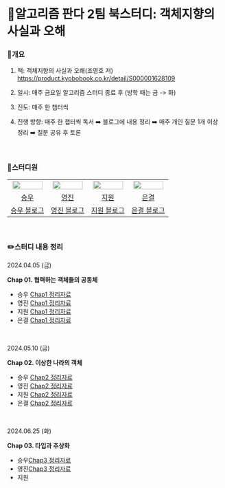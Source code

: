 # 🐼알고리즘 판다 2팀 북스터디: 객체지향의 사실과 오해

### 📖개요

1. 책: 객체지향의 사실과 오해(조영호 저) <br>
<https://product.kyobobook.co.kr/detail/S000001628109>

2. 일시: 매주 금요일 알고리즘 스터디 종료 후 (방학 때는 금 -> 화)
3. 진도: 매주 한 챕터씩
4. 진행 방향: 매주 한 챕터씩 독서 ➡️ 블로그에 내용 정리 ➡️ 매주 개인 질문 1개 이상 정리 ➡️ 질문 공유 후 토론

<br>


### 🤸스터디원

<table align="center">
<tr align="center">
<td><img src="https://avatars.githubusercontent.com/u/92345780?v=4" style="width:95%;"></td>
<td><img src="https://avatars.githubusercontent.com/u/156926628?v=4" style="width:95%;"></td>
<td><img src="https://avatars.githubusercontent.com/u/129071350?v=4" style="width:95%; "></td>
<td><img src="https://avatars.githubusercontent.com/u/156886769?v=4" style="width:95%; "></td>
</tr>


<tr align="center">
<td><a href="https://github.com/baikseungwoo">승우</td>
<td><a href="https://github.com/J0725">영진</td>
<td><a href="https://github.com/orieasy1">지원</td>
<td><a href="https://github.com/s21versurfer">은결</td>
</tr>


<tr align="center">
<td><a href="https://velog.io/@swbaik01/posts">승우 블로그</td>
<td><a href="https://velog.io/@younjin_02/posts">영진 블로그</td>
<td><a href="https://easy1nhard2.tistory.com/">지원 블로그</td>
<td><a href="https://sillaboratory.tistory.com/">은결 블로그</td>
</tr>
</table>
  
<br>

### ✏️스터디 내용 정리

2024.04.05 (금)

**Chap 01. 협력하는 객체들의 공동체**

* 승우 <a href="https://velog.io/@swbaik01/객체지향의-사실과-오해-1장-협력하는-객체들의-공동체">Chap1 정리자료</a>
* 영진 <a href="https://velog.io/@younjin_02/%EA%B0%9D%EC%B2%B4%EC%A7%80%ED%96%A5%EC%9D%98-%EC%82%AC%EC%8B%A4%EA%B3%BC-%EC%98%A4%ED%95%B4-01.-%ED%98%91%EB%A0%A5%ED%95%98%EB%8A%94-%EA%B0%9D%EC%B2%B4%EB%93%A4%EC%9D%98-%EA%B3%B5%EB%8F%99%EC%B2%B4">Chap1 정리자료</a>
* 지원 [Chap1 정리자료](https://easy1nhard2.tistory.com/3)
* 은결 <a href="https://sillaboratory.tistory.com/2">Chap1 정리자료</a>
<br>

2024.05.10 (금)

**Chap 02. 이상한 나라의 객체**

* 승우 <a href="https://velog.io/@swbaik01/객체지향의-사실과-오해-2장">Chap2 정리자료<a/>
* 영진 <a href="https://velog.io/@younjin_02/%EA%B0%9D%EC%B2%B4%EC%A7%80%ED%96%A5%EC%9D%98-%EC%82%AC%EC%8B%A4%EA%B3%BC-%EC%98%A4%ED%95%B4-02.-%EC%9D%B4%EC%83%81%ED%95%9C-%EB%82%98%EB%9D%BC%EC%9D%98-%EA%B0%9D%EC%B2%B4">Chap2 정리자료</a>
* 지원 [Chap2 정리자료](https://easy1nhard2.tistory.com/9)
* 은결 <a href="https://sillaboratory.tistory.com/3">Chap2 정리자료<a/>
<br>

2024.06.25 (화)

**Chap 03. 타입과 추상화**

* 승우<a href="https://velog.io/@swbaik01/객체지향의-사실과-오해">Chap3 정리자료<a/>
* 영진<a href="https://velog.io/@younjin_02/%EA%B0%9D%EC%B2%B4%EC%A7%80%ED%96%A5%EC%9D%98-%EC%82%AC%EC%8B%A4%EA%B3%BC-%EC%98%A4%ED%95%B4-03.-%ED%83%80%EC%9E%85%EA%B3%BC-%EC%B6%94%EC%83%81%ED%99%94">Chap3 정리자료</a>
* 지원
